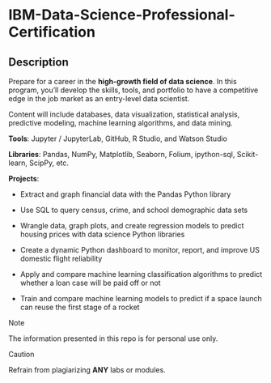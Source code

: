 # IBM-Data-Science-Professional-Certification

## Description

Prepare for a career in the **high-growth field of data science**. In this program, you’ll develop the skills, tools, and portfolio to have a competitive edge in the job market as an entry-level data scientist.

Content will include databases, data visualization, statistical analysis, predictive modeling, machine learning algorithms, and data mining.

**Tools**: Jupyter / JupyterLab, GitHub, R Studio, and Watson Studio

**Libraries**: Pandas, NumPy, Matplotlib, Seaborn, Folium, ipython-sql, Scikit-learn, ScipPy, etc.

**Projects**:

 - Extract and graph financial data with the Pandas Python library

 - Use SQL to query census, crime, and school demographic data sets

 - Wrangle data, graph plots, and create regression models to predict housing prices with data science Python libraries

 - Create a dynamic Python dashboard to monitor, report, and improve US domestic flight reliability

 - Apply and compare machine learning classification algorithms to predict whether a loan case will be paid off or not

 - Train and compare machine learning models to predict if a space launch can reuse the first stage of a rocket

> [!NOTE]  
> The information presented in this repo is for personal use only.

> [!CAUTION]
> Refrain from plagiarizing **ANY** labs or modules.

